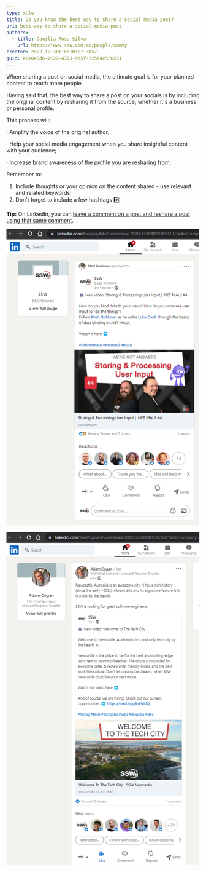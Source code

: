 ```yaml
---
type: rule
title: Do you know the best way to share a social media post?
uri: best-way-to-share-a-social-media-post
authors:
  - title: Camilla Rosa Silva
    url: https://www.ssw.com.au/people/cammy
created: 2022-12-30T18:10:07.305Z
guid: e8e8a5d6-7c27-4373-9d5f-725d4c556c31
---
```

When sharing a post on social media, the ultimate goal is for your planned content to reach more people.

Having said that, the best way to share a post on your socials is by including the original content by resharing it from the source, whether it's a business or personal profile.

<!--endintro-->

This process will:

· Amplify the voice of the original author;

· Help your social media engagement when you share insightful content with your audience;

· Increase brand awareness of the profile you are resharing from.

Remember to:

1. Include thoughts or your opinion on the content shared - use relevant and related keywords!
2. Don't forget to include a few hashtags #️⃣ 

**Tip:** On LinkedIn, you can [leave a comment on a post and reshare a post using that same comment](https://www.linkedin.com/help/linkedin/answer/a525047/reshare-a-post?lang=en).

![Figure: Bad example – No way for the author to engage with the post as it looks like a post from its own, plus you can’t see the real metrics for your own post as it gets combined with the author’s 📈🤔](share-social-media-bad.png)



![Figure: Good example - Make sure you include your thoughts to personalize your content and boost your post! 🚀](share-social-media-good.png)